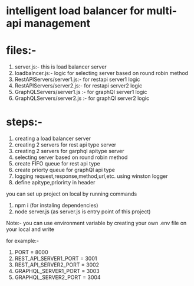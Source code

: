 # intelligent load balancer for multi-api management

# files:-

1. server.js:- this is load balancer server
2. loadbalncer.js:- logic for selecting server based on round robin method
3. RestAPIServers/server1.js:- for restapi server1 logic
4. RestAPIServers/server2.js:- for restapi server2 logic
5. GraphQLServers/server1.js :- for graphQl server1 logic
6. GraphQLServers/server2.js :- for graphQl server2 logic

# steps:-

1. creating a load balancer server
2. creating 2 servers for rest api type server
3. creating 2 servers for garphql apitype server
4. selecting server based on round robin method
5. create FIFO queue for rest api type
6. create priorty queue for graphQl api type
7. logging request,response,method,url,etc. using winston logger
8. define apitype,priorirty in header

you can set up project on local by running commands

1. npm i (for instaling dependencies)
2. node server.js (as server.js is entry point of this project)

Note:- you can use environment variable by creating your own .env file on your local and write

for example:-

1. PORT = 8000
2. REST_API_SERVER1_PORT = 3001
3. REST_API_SERVER2_PORT = 3002
4. GRAPHQL_SERVER1_PORT = 3003
5. GRAPHQL_SERVER2_PORT = 3004
